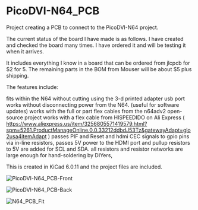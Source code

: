 # PicoDVI-N64_PCB
Project creating a PCB to connect to the PicoDVI-N64 project.



The current status of the board I have made is as follows.  I have created and checked the board many times.  I have ordered it and will be testing it when it arrives. 

It includes everything I know in a board that can be ordered from jlcpcb for $2 for 5.  The remaining parts in the BOM from Mouser will be about $5 plus shipping.  

The features include: 

  fits within the N64 without cutting using the 3-d printed adapter
  usb port works without disconnecting power from the N64. (useful for software updates)
  works with the full or part flex cables from the n64adv2 open-source project
  works with a flex cable from HISPEEDIDO on Ali Express ( https://www.aliexpress.us/item/3256805571419579.html?spm=5261.ProductManageOnline.0.0.33212ddbdJ53Tz&gatewayAdapt=glo2usa4itemAdapt )
  passes PIF and Reset and hdmi CEC signals to gpio pins via in-line resistors, 
  passes 5V power to the HDMI port and pullup resistors to 5V are added for SCL and SDA.
  all resistors and resistor networks are large enough for hand-soldering by DIYers, 
  
  This is created in KiCad 6.0.11 and the project files are included.

![PicoDVI-N64_PCB-Front](https://github.com/dalogue1/PicoDVI-N64_PCB/assets/133064876/229bf70d-1fcd-4e96-a488-81059325d73f)

![PicoDVI-N64_PCB-Back](https://github.com/dalogue1/PicoDVI-N64_PCB/assets/133064876/9ae8b330-6932-4652-8f9d-c9026ffff4cd)

![N64_PCB_Fit](https://github.com/dalogue1/PicoDVI-N64_PCB/assets/133064876/a9b3f396-81b1-41a5-92eb-939396d21952)
